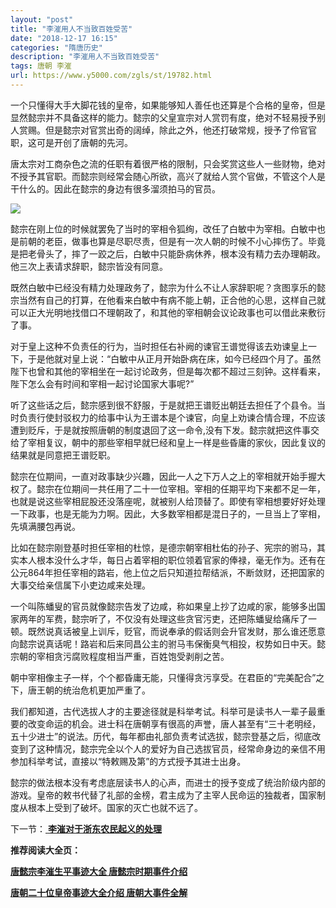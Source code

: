 ```yaml
---
layout: "post"
title: "李漼用人不当致百姓受苦"
date: "2018-12-17 16:15"
categories: "隋唐历史"
description: "李漼用人不当致百姓受苦"
tags: 唐朝 李漼
url: https://www.y5000.com/zgls/st/19782.html
---
```






一个只懂得大手大脚花钱的皇帝，如果能够知人善任也还算是个合格的皇帝，但是显然懿宗并不具备这样的能力。懿宗的父皇宣宗对人赏罚有度，绝对不轻易授予别人赏赐。但是懿宗对官赏出奇的阔绰，除此之外，他还打破常规，授予了伶官官职，这可是开创了唐朝的先河。

唐太宗对工商杂色之流的任职有着很严格的限制，只会奖赏这些人一些财物，绝对不授予其官职。而懿宗则经常会随心所欲，高兴了就给人赏个官做，不管这个人是干什么的。因此在懿宗的身边有很多溜须拍马的官员。

![](https://img.y5000.com/uploads/allimg/170426/8-1F426142311931.jpg)

懿宗在刚上位的时候就罢免了当时的宰相令狐绚，改任了白敏中为宰相。白敏中也是前朝的老臣，做事也算是尽职尽责，但是有一次人朝的时候不小心摔伤了。毕竟是把老骨头了，摔了一跤之后，白敏中只能卧病休养，根本没有精力去办理朝政。他三次上表请求辞职，懿宗皆没有同意。

既然白敏中已经没有精力处理政务了，懿宗为什么不让人家辞职呢？贪图享乐的懿宗当然有自己的打算，在他看来白敏中有病不能上朝，正合他的心思，这样自己就可以正大光明地找借口不理朝政了，和其他的宰相朝会议论政事也可以借此来敷衍了事。

对于皇上这种不负责任的行为，当时担任右补阙的谏官王谱觉得该去劝谏皇上一下，于是他就对皇上说：“白敏中从正月开始卧病在床，如今已经四个月了。虽然陛下也曾和其他的宰相坐在一起讨论政务，但是每次都不超过三刻钟。这样看来，陛下怎么会有时间和宰相一起讨论国家大事呢?”

听了这些话之后，懿宗感到很不舒服，于是就把王谱贬出朝廷去担任了个县令。当时负责行使封驳权力的给事中认为王谱本是个谏官，向皇上劝谏合情合理，不应该遭到贬斥，于是就按照唐朝的制度退回了这一命令,没有下发。懿宗就把这件事交给了宰相复议，朝中的那些宰相早就巳经和皇上一样是些昏庸的家伙，因此复议的结果就是同意把王谱贬职。

懿宗在位期间，一直对政事缺少兴趣，因此一人之下万人之上的宰相就开始手握大权了。懿宗在位期间一共任用了二十一位宰相。宰相的任期平均下来都不足一年，也就是说这些宰相屁股还没落座呢，就被别人给顶替了。即使有宰相想要好好处理一下政事，也是无能为力啊。因此，大多数宰相都是混日子的，一旦当上了宰相，先填满腰包再说。

比如在懿宗刚登基时担任宰相的杜惊，是德宗朝宰相杜佑的孙子、宪宗的驸马，其实本人根本没什么才华，每日占着宰相的职位领着官家的俸禄，毫无作为。还有在公元864年担任宰相的路岩，他上位之后只知道拉帮结派，不断敛财，还把国家的大事交给亲信属下小吏边咸来处理。

一个叫陈蟠叟的官员就像懿宗告发了边咸，称如果皇上抄了边咸的家，能够多出国家两年的军费，懿宗听了，不仅没有处理这些贪官污吏，还把陈蟠叟给痛斥了一顿。既然说真话被皇上训斥，贬官，而说奉承的假话则会升官发财，那么谁还愿意向懿宗说真话呢！路岩和后来同昌公主的驸马韦保衡臭气相投，权势如日中天。懿宗朝的宰相贪污腐败程度相当严重，百姓饱受剥削之苦。

朝中宰相像主子一样，个个都昏庸无能，只懂得贪污享受。在君臣的“完美配合”之下，唐王朝的统治危机更加严重了。

我们都知道，古代选拔人才的主要途径就是科举考试。科举可是读书人一辈子最重要的改变命运的机会。进士科在唐朝享有很高的声誉，唐人甚至有“三十老明经，五十少进士”的说法。历代，每年都由礼部负责考试选拔，懿宗登基之后，彻底改变到了这种情况，懿宗完全以个人的爱好为自己选拔官员，经常命身边的亲信不用参加科举考试，直接以“特敕赐及第”的方式授予其进士出身。

懿宗的做法根本没有考虑底层读书人的心声，而进士的授予变成了统治阶级内部的游戏。皇帝的敕书代替了礼部的金榜，君主成为了主宰人民命运的独裁者，国家制度从根本上受到了破坏。国家的灭亡也就不远了。

下一节：[ **李漼对于浙东农民起义的处理**](https://www.y5000.com/zgls/st/19783.html)

**推荐阅读大全页：**

[**唐懿宗李漼生平事迹大全 唐懿宗时期事件介绍**](https://www.y5000.com/zgls/st/19785.html)

[**唐朝二十位皇帝事迹大全介绍 唐朝大事件全解**](https://www.y5000.com/zgls/st/19949.html)
